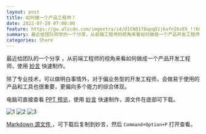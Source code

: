 ```yaml
---
layout: post
title: 如何做一个产品工程师？
date: 2022-07-29 07:00:00
feature: https://gw.alicdn.com/imgextra/i4/O1CN0170apqO1j6afnI6xEX_!!6000000004499-0-tps-2000-1064.jpg
summary: 最近给团队同学的一个分享，从前端工程师的视角来看如何做成一个产品开发工程师。
categories: Share
---
```


最近给团队的一个分享
，从前端工程师的视角来看如何做成一个产品开发工程师，使用 <a href="https://github.com/tw93/MiaoYan" target="_blank">妙言</a> 快速制作。

除了专业技术，可以做明白事情外，对于偏业务型的开发工程师，会做易于使用的产品和工具也很重要，更偏向多个能力的综合体现。

电脑可直接查看 <a href="/2022-07-29/pd-code-ppt.html" target="_blank">PPT 预览</a>，使用 <a href="https://github.com/tw93/MiaoYan" target="_blank">妙言</a> 快速制作，源文件在底部可下载。

![1](https://gw.alipayobjects.com/zos/k/pdf/pd.jpg)
![2](https://gw.alipayobjects.com/zos/k/pdf/pd2.jpg)
![3](https://gw.alipayobjects.com/zos/k/pdf/pd3.jpg)

<a href="../images/pdf/How-to-be-a-product-engineer.md" target="_blank"> Markdown 源文件 </a>，可下载后复制到妙言，然后 `Command+Option+P` 打开查看。
